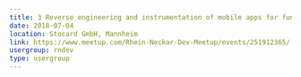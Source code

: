 ```yaml
---
title: 3 Reverse engineering and instrumentation of mobile apps for fun and profit
date: 2018-07-04
location: Stocard GmbH, Mannheim
link: https://www.meetup.com/Rhein-Neckar-Dev-Meetup/events/251912365/
usergroup: rndev
type: usergroup
---
```

